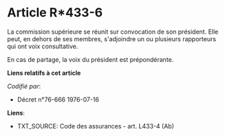 # Article R*433-6

La commission supérieure se réunit sur convocation de son président. Elle peut, en dehors de ses membres, s'adjoindre un ou
plusieurs rapporteurs qui ont voix consultative.

En cas de partage, la voix du président est prépondérante.

**Liens relatifs à cet article**

_Codifié par_:

  - Décret n°76-666 1976-07-16

**Liens**:

  - TXT_SOURCE: Code des assurances - art. L433-4 (Ab)
